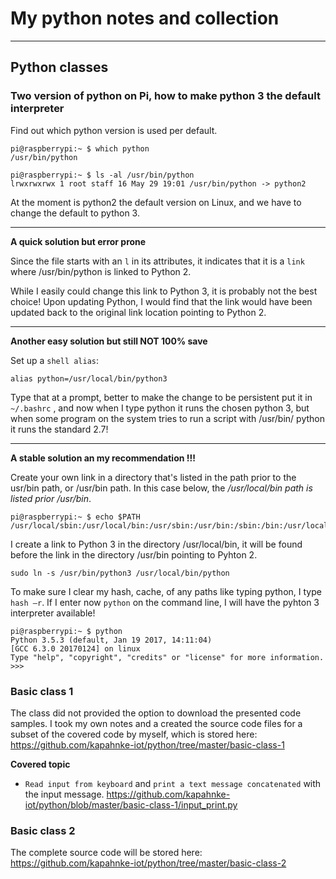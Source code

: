 # My python notes and collection
***
## Python classes

### Two version of python on Pi, how to make python 3 the default interpreter

Find out which python version is used per default. 
```
pi@raspberrypi:~ $ which python
/usr/bin/python

pi@raspberrypi:~ $ ls -al /usr/bin/python
lrwxrwxrwx 1 root staff 16 May 29 19:01 /usr/bin/python -> python2 
```

At the moment is python2 the default version on Linux, and we have to change the default to python 3. 

***
**A quick solution but error prone**

Since the file starts with an `l` in its attributes, it indicates that it is a `link` where /usr/bin/python is linked to Python 2. 

While I easily could change this link to Python 3, it is probably not the best choice! Upon updating Python, I would find that the link would have been updated back to the original link location pointing to Python 2. 

***
**Another easy solution but still NOT 100% save** 

Set up a `shell alias`:

```alias python=/usr/local/bin/python3```

Type that at a prompt, better to make the change to be persistent put it in `~/.bashrc` , and now when I type python it runs the chosen python 3, but when some program on the system tries to run a script with /usr/bin/ python it runs the standard 2.7!

***
**A stable solution an my recommendation !!!**

Create your own link in a directory that's listed in the path prior to the usr/bin path, or /usr/bin path. In this case below, the */usr/local/bin path is listed prior /usr/bin*. 

```
pi@raspberrypi:~ $ echo $PATH
/usr/local/sbin:/usr/local/bin:/usr/sbin:/usr/bin:/sbin:/bin:/usr/local/games:/usr/games
```
I create a link to Python 3 in the directory /usr/local/bin, it will be found before the link in the directory /usr/bin pointing to Pyhton 2.  
```
sudo ln -s /usr/bin/python3 /usr/local/bin/python
```

To make sure I clear my hash, cache, of any paths like typing python, I type `hash –r`.
If I enter now `python` on the command line, I will have the pyhton 3 interpreter available! 
```
pi@raspberrypi:~ $ python
Python 3.5.3 (default, Jan 19 2017, 14:11:04)
[GCC 6.3.0 20170124] on linux
Type "help", "copyright", "credits" or "license" for more information.
>>>
```

### Basic class 1
The class did not provided the option to download the presented code samples. I took my own notes and a created the source code files for a subset of the covered code by myself, which is stored here: https://github.com/kapahnke-iot/python/tree/master/basic-class-1

**Covered topic**
* `Read input from keyboard` and `print a text message concatenated` with the input message. https://github.com/kapahnke-iot/python/blob/master/basic-class-1/input_print.py

### Basic class 2
The complete source code will be stored here: https://github.com/kapahnke-iot/python/tree/master/basic-class-2
